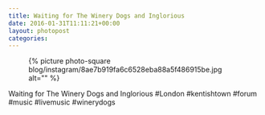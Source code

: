 ```yaml
---
title: Waiting for The Winery Dogs and Inglorious
date: 2016-01-31T11:11:21+00:00
layout: photopost
categories:
---
```


<figure class="photo photo--square">
  {% picture photo-square blog/instagram/8ae7b919fa6c6528eba88a5f486915be.jpg alt="" %}
</figure>

Waiting for The Winery Dogs and Inglorious
#London #kentishtown #forum #music #livemusic #winerydogs
